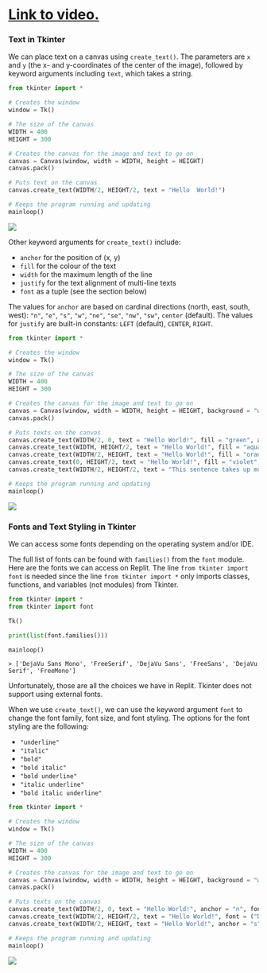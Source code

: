 # [Link to video.](https://www.youtube.com/watch?v=IVHTqq9V9cA&list=PLVD25niNi0BnqxVm1TDHLvdHOM3FDaV36&index=6)

### Text in Tkinter 

We can place text on a canvas using `create_text()`. The parameters are `x` and `y` (the x- and y-coordinates of the center of the image), followed by keyword arguments including `text`, which takes a string. 

```python
from tkinter import *

# Creates the window
window = Tk()

# The size of the canvas
WIDTH = 400
HEIGHT = 300

# Creates the canvas for the image and text to go on
canvas = Canvas(window, width = WIDTH, height = HEIGHT)
canvas.pack()

# Puts text on the canvas
canvas.create_text(WIDTH/2, HEIGHT/2, text = "Hello  World!")

# Keeps the program running and updating
mainloop()
```

![](../Images/Tk_Text_1.png)

Other keyword arguments for `create_text()` include:

* `anchor` for the position of (x, y)
* `fill` for the colour of the text
* `width` for the maximum length of the line
* `justify` for the text alignment of multi-line texts
* `font` as a tuple (see the section below)

The values for `anchor` are based on cardinal directions (north, east, south, west): `"n"`, `"e"`, `"s"`, `"w"`, `"ne"`, `"se"`, `"nw"`, `"sw"`, `center` (default).
The values for `justify` are built-in constants: `LEFT` (default), `CENTER`, `RIGHT`.

```python
from tkinter import *

# Creates the window
window = Tk()

# The size of the canvas
WIDTH = 400
HEIGHT = 300

# Creates the canvas for the image and text to go on
canvas = Canvas(window, width = WIDTH, height = HEIGHT, background = "white")
canvas.pack()

# Puts texts on the canvas
canvas.create_text(WIDTH/2, 0, text = "Hello World!", fill = "green", anchor = "n")
canvas.create_text(WIDTH, HEIGHT/2, text = "Hello World!", fill = "aqua", anchor = "e")
canvas.create_text(WIDTH/2, HEIGHT, text = "Hello World!", fill = "orange", anchor = "s")
canvas.create_text(0, HEIGHT/2, text = "Hello World!", fill = "violet", anchor = "w", )
canvas.create_text(WIDTH/2, HEIGHT/2, text = "This sentence takes up multiple lines.", fill = "crimson", width = 70, justify = CENTER)

# Keeps the program running and updating
mainloop()
```

![](../Images/Tk_Text_2.png)

### Fonts and Text Styling in Tkinter 

We can access some fonts depending on the operating system and/or IDE.

The full list of fonts can be found with `families()` from the `font` module. Here are the fonts we can access on Replit. The line `from tkinter import font` is needed since the line `from tkinter import *` only imports classes, functions, and variables (not modules) from Tkinter.

```python
from tkinter import *
from tkinter import font

Tk()

print(list(font.families()))

mainloop()
```
```
> ['DejaVu Sans Mono', 'FreeSerif', 'DejaVu Sans', 'FreeSans', 'DejaVu Serif', 'FreeMono']
```

Unfortunately, those are all the choices we have in Replit. Tkinter does not support using external fonts. 

When we use `create_text()`, we can use the keyword argument `font` to change the font family, font size, and font styling. The options for the font styling are the following:
* `"underline"`
* `"italic"`
* `"bold"`
* `"bold italic"`
* `"bold underline"`
* `"italic underline"`
* `"bold italic underline"`

```python
from tkinter import *

# Creates the window
window = Tk()

# The size of the canvas
WIDTH = 400
HEIGHT = 300

# Creates the canvas for the image and text to go on
canvas = Canvas(window, width = WIDTH, height = HEIGHT, background = "white")
canvas.pack()

# Puts texts on the canvas
canvas.create_text(WIDTH/2, 0, text = "Hello World!", anchor = "n", font = ("DejaVu Sans", 30, "underline"))
canvas.create_text(WIDTH/2, HEIGHT/2, text = "Hello World!", font = ("DejaVu Sans Mono", 20, "italic"))
canvas.create_text(WIDTH/2, HEIGHT, text = "Hello World!", anchor = "s", font = ("DejaVu Serif", 10, "bold"))

# Keeps the program running and updating
mainloop()
```

![](../Images/Tk_Text_3.png)
